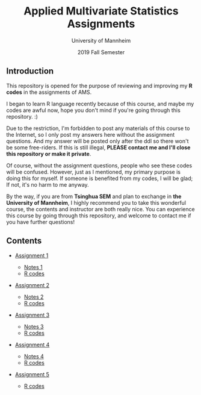# <center>Applied Multivariate Statistics Assignments</center>

<center>University of Mannheim

2019 Fall Semester</center>

## Introduction

This repository is opened for the purpose of reviewing and improving my **R codes** in the assignments of AMS. 

I began to learn R language recently because of this course, and maybe my codes are awful now, hope you don't mind if you're going through this repository. :)

Due to the restriction, I'm forbidden to post any materials of this course to the Internet, so I only post my answers here without the assignment questions. And my answer will be posted only after the ddl so there won't be some free-riders. If this is still illegal, **PLEASE contact me and I'll close this repository or make it private**. 

Of course, without the assignment questions, people who see these codes will be confused. However, just as I mentioned, my primary purpose is doing this for myself. If someone is benefited from my codes, I will be glad; If not, it's no harm to me anyway. 

By the way, if you are from **Tsinghua SEM** and plan to exchange in **the University of Mannheim**, I highly recommend you to take this wonderful course, the contents and instructor are both really nice. You can experience this course by going through this repository, and welcome to contact me if you have further questions! 

## Contents

- [Assignment 1](Assignment1/Assignment1.md)
    - [Notes 1](Assignment1/notes1.md)
    - [R codes](Assignment1/R_Assignment1.pdf)

- [Assignment 2](Assignment2/Assignment2.md)
    - [Notes 2](Assignment2/notes2.md)
    - [R codes](Assignment2/R_Assignment2.pdf)

- [Assignment 3](Assignment3/Assignment3.md)
    - [Notes 3](Assignment3/notes3.md)
    - [R codes](Assignment3/Assignment3_R.pdf)

- [Assignment 4](Assignment4/Assignment4.md)
    - [Notes 4](Assignment4/notes4.md)
    - [R codes](Assignment4/Assignment4_R.pdf)

- [Assignment 5](Assignment5/Assignment5.md)
    - [R codes](Assignment5/Assignment5_R.pdf)